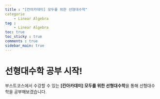 ```yaml
---
title : "[칸아카데미] 모두를 위한 선형대수학"
categorie
    - Linear Algebra
tag :
    - Linear Algebra
toc: true
toc_sticky : true
comments : true
sidebar_main: true
---
```


# 선형대수학 공부 시작!

부스트코스에서 수강할 수 있는 **[칸아카데미] 모두를 위한 선형대수학**을 통해 선형대수학을 공부해보겠습니다.

